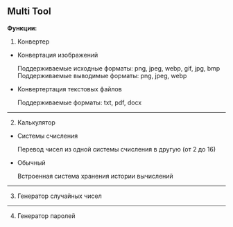 ## Multi Tool

**Функции:**
1. Конвертер
- Конвертация изображений

  Поддерживаемые исходные форматы: png, jpeg, webp, gif, jpg, bmp  
  Поддерживаемые выводимые форматы: png, jpeg, webp
  
- Конвертертация текстовых файлов

  Поддерживаемые форматы: txt, pdf, docx


---
2. Калькулятор 
- Системы счисления

  Перевод чисел из одной системы счисления в другую (от 2 до 16)

- Обычный 

  Встроенная система хранения истории вычислений

---
3. Генератор случайных чисел
---
4. Генератор паролей


